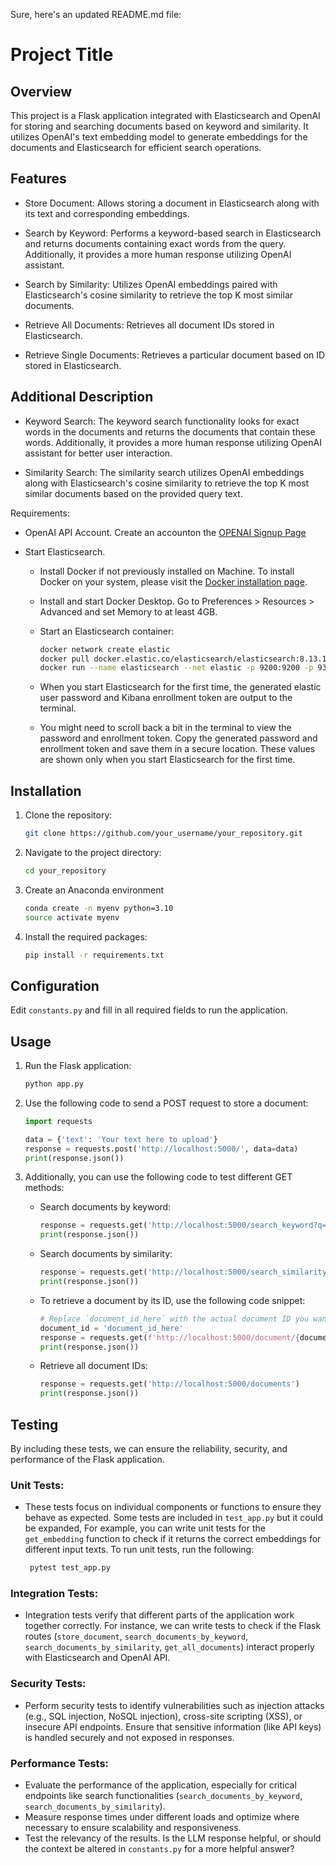 Sure, here's an updated README.md file:

# Project Title

## Overview
This project is a Flask application integrated with Elasticsearch and OpenAI for storing and searching documents based on keyword and similarity. It utilizes OpenAI's text embedding model to generate embeddings for the documents and Elasticsearch for efficient search operations.

## Features
 - Store Document: Allows storing a document in Elasticsearch along with its text and corresponding embeddings.

 - Search by Keyword: Performs a keyword-based search in Elasticsearch and returns documents containing exact words from the query. Additionally, it provides a more human response utilizing OpenAI assistant.

 - Search by Similarity: Utilizes OpenAI embeddings paired with Elasticsearch's cosine similarity to retrieve the top K most similar documents.

 - Retrieve All Documents: Retrieves all document IDs stored in Elasticsearch.

 - Retrieve Single Documents: Retrieves a particular document based on ID stored in Elasticsearch.


## Additional Description
- Keyword Search: The keyword search functionality looks for exact words in the documents and returns the documents that contain these words. Additionally, it provides a more human response utilizing OpenAI assistant for better user interaction.

- Similarity Search: The similarity search utilizes OpenAI embeddings along with Elasticsearch's cosine similarity to retrieve the top K most similar documents based on the provided query text.

Requirements:
- OpenAI API Account. Create an accounton the [OPENAI Signup Page](https://platform.openai.com/signup)

- Start Elasticsearch.
  - Install Docker if not previously installed on Machine.
  To install Docker on your system, please visit the [Docker installation page](https://docs.docker.com/get-docker/).

  - Install and start Docker Desktop. Go to Preferences > Resources > Advanced and set Memory to at least 4GB. 
  - Start an Elasticsearch container:
    ```bash
    docker network create elastic
    docker pull docker.elastic.co/elasticsearch/elasticsearch:8.13.1
    docker run --name elasticsearch --net elastic -p 9200:9200 -p 9300:9300 -e "discovery.type=single-node" -t docker.elastic.co/elasticsearch/elasticsearch:8.13.1
      ```
  - When you start Elasticsearch for the first time, the generated elastic user password and Kibana enrollment token are output to the terminal. 
  - You might need to scroll back a bit in the terminal to view the password and enrollment token.
Copy the generated password and enrollment token and save them in a secure location. These values are shown only when you start Elasticsearch for the first time.

## Installation
1. Clone the repository:
   ```bash
   git clone https://github.com/your_username/your_repository.git
   ```

2. Navigate to the project directory:
   ```bash
   cd your_repository
   ```

3. Create an Anaconda environment
   ```bash
   conda create -n myenv python=3.10
   source activate myenv
   ```

3. Install the required packages:
   ```bash
   pip install -r requirements.txt
   ```

## Configuration
Edit `constants.py` and fill in all required fields to run the application.

## Usage
1. Run the Flask application:
   ```bash
   python app.py
   ```

2. Use the following code to send a POST request to store a document:
   ```python
   import requests

   data = {'text': 'Your text here to upload'}
   response = requests.post('http://localhost:5000/', data=data)
   print(response.json())
   ```

3. Additionally, you can use the following code to test different GET methods:
   - Search documents by keyword:
     ```python
     response = requests.get('http://localhost:5000/search_keyword?q=your_query_here')
     print(response.json())
     ```

   - Search documents by similarity:
     ```python
     response = requests.get('http://localhost:5000/search_similarity?q=your_query_here')
     print(response.json())
     ```
     
   - To retrieve a document by its ID, use the following code snippet:

     ```python
     # Replace `document_id_here` with the actual document ID you want to retrieve
     document_id = 'document_id_here'
     response = requests.get(f'http://localhost:5000/document/{document_id}')
     print(response.json())
     ```

   - Retrieve all document IDs:
     ```python
     response = requests.get('http://localhost:5000/documents')
     print(response.json())
     ```

## Testing

By including these tests, we can ensure the reliability, security, and performance of the Flask application.

### Unit Tests:
- These tests focus on individual components or functions to ensure they behave as expected. Some tests are included in `test_app.py` but it could be expanded, For example, you can write unit tests for the `get_embedding` function to check if it returns the correct embeddings for different input texts.
To run unit tests, run the following:
   ```bash
    pytest test_app.py
   ```
### Integration Tests:
- Integration tests verify that different parts of the application work together correctly. For instance, we can write tests to check if the Flask routes (`store_document`, `search_documents_by_keyword`, `search_documents_by_similarity`, `get_all_documents`) interact properly with Elasticsearch and OpenAI API.

### Security Tests: 
- Perform security tests to identify vulnerabilities such as injection attacks (e.g., SQL injection, NoSQL injection), cross-site scripting (XSS), or insecure API endpoints. Ensure that sensitive information (like API keys) is handled securely and not exposed in responses.

### Performance Tests: 
- Evaluate the performance of the application, especially for critical endpoints like search functionalities (`search_documents_by_keyword`, `search_documents_by_similarity`). 
- Measure response times under different loads and optimize where necessary to ensure scalability and responsiveness.
- Test the relevancy of the results. Is the LLM response helpful, or should the context be altered in `constants.py` for a more helpful answer?

